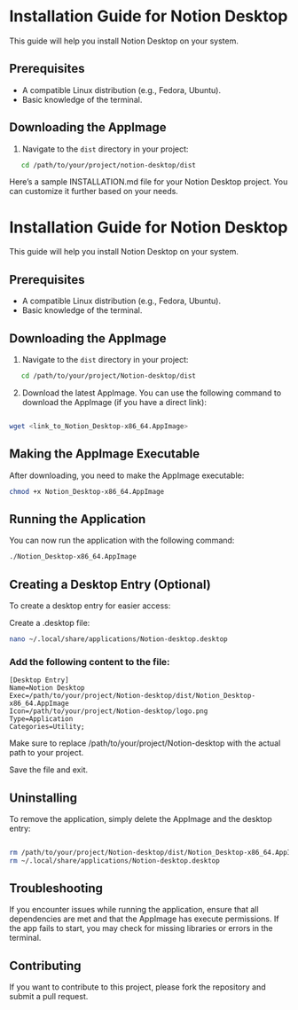 # Installation Guide for Notion Desktop

This guide will help you install Notion Desktop on your system.

## Prerequisites

- A compatible Linux distribution (e.g., Fedora, Ubuntu).
- Basic knowledge of the terminal.

## Downloading the AppImage

1. Navigate to the `dist` directory in your project:

```bash
   cd /path/to/your/project/notion-desktop/dist
```

Here’s a sample INSTALLATION.md file for your Notion Desktop project. You can customize it further based on your needs.

# Installation Guide for Notion Desktop

This guide will help you install Notion Desktop on your system.

## Prerequisites

- A compatible Linux distribution (e.g., Fedora, Ubuntu).
- Basic knowledge of the terminal.

## Downloading the AppImage

1. Navigate to the `dist` directory in your project:

```bash
   cd /path/to/your/project/Notion-desktop/dist
```
2. Download the latest AppImage. You can use the following command to download the AppImage (if you have a direct link):

```bash

wget <link_to_Notion_Desktop-x86_64.AppImage>
```

## Making the AppImage Executable
After downloading, you need to make the AppImage executable:

```bash
chmod +x Notion_Desktop-x86_64.AppImage
```
## Running the Application
You can now run the application with the following command:

```bash
./Notion_Desktop-x86_64.AppImage
```
## Creating a Desktop Entry (Optional)
To create a desktop entry for easier access:

Create a .desktop file:

```bash
nano ~/.local/share/applications/Notion-desktop.desktop
```
### Add the following content to the file:

```plaintext
[Desktop Entry]
Name=Notion Desktop
Exec=/path/to/your/project/Notion-desktop/dist/Notion_Desktop-x86_64.AppImage
Icon=/path/to/your/project/Notion-desktop/logo.png
Type=Application
Categories=Utility;
```

Make sure to replace /path/to/your/project/Notion-desktop with the actual path to your project.

Save the file and exit.

## Uninstalling
To remove the application, simply delete the AppImage and the desktop entry:

```bash

rm /path/to/your/project/Notion-desktop/dist/Notion_Desktop-x86_64.AppImage
rm ~/.local/share/applications/Notion-desktop.desktop
```
## Troubleshooting
If you encounter issues while running the application, ensure that all dependencies are met and that the AppImage has execute permissions. If the app fails to start, you may check for missing libraries or errors in the terminal.

## Contributing
If you want to contribute to this project, please fork the repository and submit a pull request.
